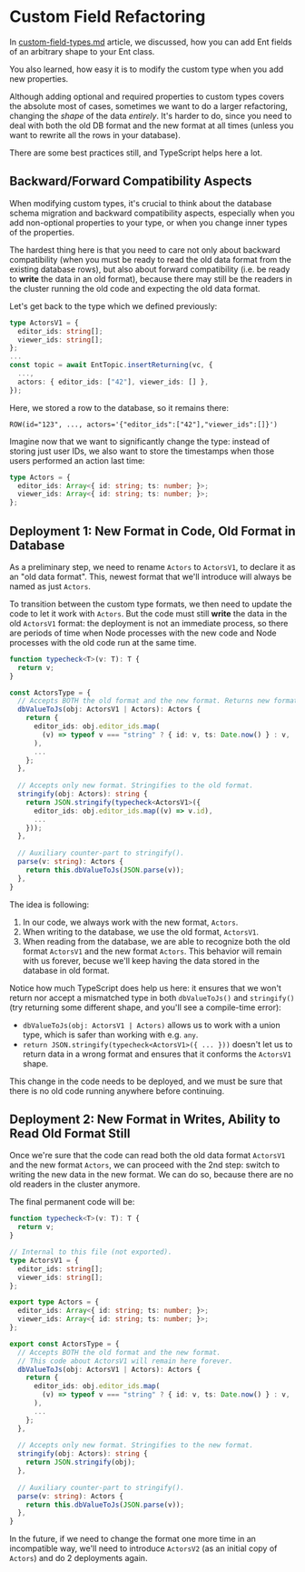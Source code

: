 # Custom Field Refactoring

In [custom-field-types.md](../getting-started/custom-field-types.md "mention") article, we discussed, how you can add Ent fields of an arbitrary shape to your Ent class.&#x20;

You also learned, how easy it is to modify the custom type when you add new properties.

Although adding optional and required properties to custom types covers the absolute most of cases, sometimes we want to do a larger refactoring, changing the _shape_ of the data _entirely_. It's harder to do, since you need to deal with both the old DB format and the new format at all times (unless you want to rewrite all the rows in your database).

There are some best practices still, and TypeScript helps here a lot.

## Backward/Forward Compatibility Aspects

When modifying custom types, it's crucial to think about the database schema migration and backward compatibility aspects, especially when you add non-optional properties to your type, or when you change inner types of the properties.

The hardest thing here is that you need to care not only about backward compatibility (when you must be ready to read the old data format from the existing database rows), but also about forward compatibility (i.e. be ready to **write** the data in an old format), because there may still be the readers in the cluster running the old code and expecting the old data format.

Let's get back to the type which we defined previously:

```typescript
type ActorsV1 = {
  editor_ids: string[];
  viewer_ids: string[];
};
...
const topic = await EntTopic.insertReturning(vc, {
  ...,
  actors: { editor_ids: ["42"], viewer_ids: [] },
});
```

Here, we stored a row to the database, so it remains there:

```
ROW(id="123", ..., actors='{"editor_ids":["42"],"viewer_ids":[]}')
```

Imagine now that we want to significantly change the type: instead of storing just user IDs, we also want to store the timestamps when those users performed an action last time:

```typescript
type Actors = {
  editor_ids: Array<{ id: string; ts: number; }>;
  viewer_ids: Array<{ id: string; ts: number; }>;
};
```

## Deployment 1: New Format in Code, Old Format in Database

As a preliminary step, we need to rename `Actors` to `ActorsV1`, to declare it as an "old data format". This, newest format that we'll introduce will always be named as just `Actors`.

To transition between the custom type formats, we then need to update the code to let it work with `Actors`. But the code must still **write** the data in the old `ActorsV1` format: the deployment is not an immediate process, so there are periods of time when Node processes with the new code and Node processes with the old code run at the same time.

```typescript
function typecheck<T>(v: T): T {
  return v;
}

const ActorsType = {
  // Accepts BOTH the old format and the new format. Returns new format.
  dbValueToJs(obj: ActorsV1 | Actors): Actors {
    return {
      editor_ids: obj.editor_ids.map(
        (v) => typeof v === "string" ? { id: v, ts: Date.now() } : v,
      ),
      ...
    };
  },
  
  // Accepts only new format. Stringifies to the old format.
  stringify(obj: Actors): string {
    return JSON.stringify(typecheck<ActorsV1>({
      editor_ids: obj.editor_ids.map((v) => v.id),
      ...
    }));
  },
  
  // Auxiliary counter-part to stringify().
  parse(v: string): Actors {
    return this.dbValueToJs(JSON.parse(v));
  },
}
```

The idea is following:

1. In our code, we always work with the new format, `Actors`.
2. When writing to the database, we use the old format, `ActorsV1`.
3. When reading from the database, we are able to recognize both the old format `ActorsV1` and the new format `Actors`. This behavior will remain with us forever, becuse we'll keep having the data stored in the database in old format.

Notice how much TypeScript does help us here: it ensures that we won't return nor accept a mismatched type in both `dbValueToJs()` and `stringify()` (try returning some different shape, and you'll see a compile-time error):

* `dbValueToJs(obj: ActorsV1 | Actors)` allows us to work with a union type, which is safer than working with e.g. `any`.
* `return JSON.stringify(typecheck<ActorsV1>({ ... }))` doesn't let us to return data in a wrong format and ensures that it conforms the `ActorsV1` shape.

This change in the code needs to be deployed, and we must be sure that there is no old code running anywhere before continuing.

## Deployment 2: New Format in Writes, Ability to Read Old Format Still

Once we're sure that the code can read both the old data format `ActorsV1` and the new format `Actors`, we can proceed with the 2nd step: switch to writing the new data in the new format. We can do so, because there are no old readers in the cluster anymore.

The final permanent code will be:

```typescript
function typecheck<T>(v: T): T {
  return v;
}

// Internal to this file (not exported).
type ActorsV1 = {
  editor_ids: string[];
  viewer_ids: string[];
};

export type Actors = {
  editor_ids: Array<{ id: string; ts: number; }>;
  viewer_ids: Array<{ id: string; ts: number; }>;
};

export const ActorsType = {
  // Accepts BOTH the old format and the new format.
  // This code about ActorsV1 will remain here forever.
  dbValueToJs(obj: ActorsV1 | Actors): Actors {
    return {
      editor_ids: obj.editor_ids.map(
        (v) => typeof v === "string" ? { id: v, ts: Date.now() } : v,
      ),
      ...
    };
  },
  
  // Accepts only new format. Stringifies to the new format.
  stringify(obj: Actors): string {
    return JSON.stringify(obj);
  },
  
  // Auxiliary counter-part to stringify().
  parse(v: string): Actors {
    return this.dbValueToJs(JSON.parse(v));
  },
}
```

In the future, if we need to change the format one more time in an incompatible way, we'll need to introduce `ActorsV2` (as an initial copy of `Actors`) and do 2 deployments again.
